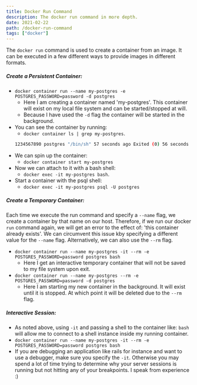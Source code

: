 ```yaml
---
title: Docker Run Command
description: The docker run command in more depth.
date: 2021-02-22
path: /docker-run-command
tags: ["docker"]
---
```


The `docker run` command is used to create a container from an image. It can be executed in a few different ways to provide images in different formats.

##### Create a Persistent Container:

- `docker container run --name my-postgres -e POSTGRES_PASSWORD=password -d postgres`
  - Here I am creating a container named 'my-postgres'. This container will exist on my local file system and can be started/stopped at will.
  - Because I have used the `-d` flag the container will be started in the background.
- You can see the container by running:
  - `docker container ls | grep my-postgres`.
  ```bash
  1234567890 postgres "/bin/sh" 57 seconds ago Exited (0) 56 seconds ago my-postgres
  ```
- We can spin up the container:
  - `docker container start my-postgres`
- Now we can attach to it with a bash shell:
  - `docker exec -it my-postgres bash`.
- Start a container with the psql shell:
  - `docker exec -it my-postgres psql -U postgres`

##### Create a Temporary Container:

Each time we execute the run command and specify a `--name` flag, we create a container by that name on our host. Therefore, if we run our docker `run` command again, we will get an error to the effect of: 'this container already exists'. We can circumvent this issue kby specifying a different value for the `--name` flag. Alternatively, we can also use the `--rm` flag.
- `docker container run --name my-postgres -it --rm -e POSTGRES_PASSWORD=password postgres bash`
  - Here I get an interactive temporary container that will not be saved to my file system upon exit.
- `docker container run --name my-postgres --rm -e POSTGRES_PASSWORD=password -d postgres`
  - Here I am starting my new container in the background. It will exist until it is stopped. At which point it will be deleted due to the `--rm` flag.

##### Interactive Session:
- As noted above, using `-it` and passing a shell to the container like: `bash` will allow me to connect to a shell instance inside my running container.
- `docker container run --name my-postgres -it --rm -e POSTGRES_PASSWORD=password postgres bash`
- If you are debugging an application like rails for instance and want to use a debugger, make sure you specify the `-it`. Otherwise you may spend a lot of time trying to determine why your server sessions is running but not hitting any of your breakpoints. I speak from experience :)
